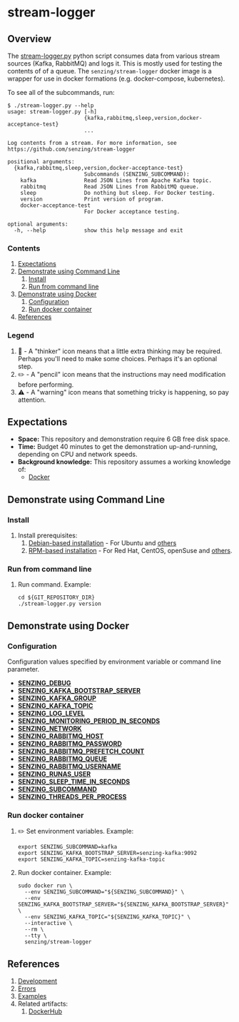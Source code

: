 # stream-logger

## Overview

The [stream-logger.py](stream-logger.py) python script consumes data
from various stream sources (Kafka, RabbitMQ) and logs it.
This is mostly used for testing the contents of of a queue.
The `senzing/stream-logger` docker image is a wrapper for use in docker formations (e.g. docker-compose, kubernetes).

To see all of the subcommands, run:

```console
$ ./stream-logger.py --help
usage: stream-logger.py [-h]
                        {kafka,rabbitmq,sleep,version,docker-acceptance-test}
                        ...

Log contents from a stream. For more information, see
https://github.com/senzing/stream-logger

positional arguments:
  {kafka,rabbitmq,sleep,version,docker-acceptance-test}
                        Subcommands (SENZING_SUBCOMMAND):
    kafka               Read JSON Lines from Apache Kafka topic.
    rabbitmq            Read JSON Lines from RabbitMQ queue.
    sleep               Do nothing but sleep. For Docker testing.
    version             Print version of program.
    docker-acceptance-test
                        For Docker acceptance testing.

optional arguments:
  -h, --help            show this help message and exit
```

### Contents

1. [Expectations](#expectations)
1. [Demonstrate using Command Line](#demonstrate-using-command-line)
    1. [Install](#install)
    1. [Run from command line](#run-from-command-line)
1. [Demonstrate using Docker](#demonstrate-using-docker)
    1. [Configuration](#configuration)
    1. [Run docker container](#run-docker-container)
1. [References](#references)

### Legend

1. :thinking: - A "thinker" icon means that a little extra thinking may be required.
   Perhaps you'll need to make some choices.
   Perhaps it's an optional step.
1. :pencil2: - A "pencil" icon means that the instructions may need modification before performing.
1. :warning: - A "warning" icon means that something tricky is happening, so pay attention.

## Expectations

- **Space:** This repository and demonstration require 6 GB free disk space.
- **Time:** Budget 40 minutes to get the demonstration up-and-running, depending on CPU and network speeds.
- **Background knowledge:** This repository assumes a working knowledge of:
  - [Docker](https://github.com/Senzing/knowledge-base/blob/main/WHATIS/docker.md)

## Demonstrate using Command Line

### Install

1. Install prerequisites:
    1. [Debian-based installation](docs/debian-based-installation.md) - For Ubuntu and [others](https://en.wikipedia.org/wiki/List_of_Linux_distributions#Debian-based)
    1. [RPM-based installation](docs/rpm-based-installation.md) - For Red Hat, CentOS, openSuse and [others](https://en.wikipedia.org/wiki/List_of_Linux_distributions#RPM-based).

### Run from command line

1. Run command.
    Example:

    ```console
    cd ${GIT_REPOSITORY_DIR}
    ./stream-logger.py version
    ```

## Demonstrate using Docker

### Configuration

Configuration values specified by environment variable or command line parameter.

- **[SENZING_DEBUG](https://github.com/Senzing/knowledge-base/blob/main/lists/environment-variables.md#senzing_debug)**
- **[SENZING_KAFKA_BOOTSTRAP_SERVER](https://github.com/Senzing/knowledge-base/blob/main/lists/environment-variables.md#senzing_kafka_bootstrap_server)**
- **[SENZING_KAFKA_GROUP](https://github.com/Senzing/knowledge-base/blob/main/lists/environment-variables.md#senzing_kafka_group)**
- **[SENZING_KAFKA_TOPIC](https://github.com/Senzing/knowledge-base/blob/main/lists/environment-variables.md#senzing_kafka_topic)**
- **[SENZING_LOG_LEVEL](https://github.com/Senzing/knowledge-base/blob/main/lists/environment-variables.md#senzing_log_level)**
- **[SENZING_MONITORING_PERIOD_IN_SECONDS](https://github.com/Senzing/knowledge-base/blob/main/lists/environment-variables.md#senzing_monitoring_period_in_seconds)**
- **[SENZING_NETWORK](https://github.com/Senzing/knowledge-base/blob/main/lists/environment-variables.md#senzing_network)**
- **[SENZING_RABBITMQ_HOST](https://github.com/Senzing/knowledge-base/blob/main/lists/environment-variables.md#senzing_rabbitmq_host)**
- **[SENZING_RABBITMQ_PASSWORD](https://github.com/Senzing/knowledge-base/blob/main/lists/environment-variables.md#senzing_rabbitmq_password)**
- **[SENZING_RABBITMQ_PREFETCH_COUNT](https://github.com/Senzing/knowledge-base/blob/main/lists/environment-variables.md#senzing_rabbitmq_prefetch_count)**
- **[SENZING_RABBITMQ_QUEUE](https://github.com/Senzing/knowledge-base/blob/main/lists/environment-variables.md#senzing_rabbitmq_queue)**
- **[SENZING_RABBITMQ_USERNAME](https://github.com/Senzing/knowledge-base/blob/main/lists/environment-variables.md#senzing_rabbitmq_username)**
- **[SENZING_RUNAS_USER](https://github.com/Senzing/knowledge-base/blob/main/lists/environment-variables.md#senzing_runas_user)**
- **[SENZING_SLEEP_TIME_IN_SECONDS](https://github.com/Senzing/knowledge-base/blob/main/lists/environment-variables.md#senzing_sleep_time_in_seconds)**
- **[SENZING_SUBCOMMAND](https://github.com/Senzing/knowledge-base/blob/main/lists/environment-variables.md#senzing_subcommand)**
- **[SENZING_THREADS_PER_PROCESS](https://github.com/Senzing/knowledge-base/blob/main/lists/environment-variables.md#senzing_threads_per_process)**

### Run docker container

1. :pencil2: Set environment variables.
   Example:

    ```console
    export SENZING_SUBCOMMAND=kafka
    export SENZING_KAFKA_BOOTSTRAP_SERVER=senzing-kafka:9092
    export SENZING_KAFKA_TOPIC=senzing-kafka-topic
    ```

1. Run docker container.
   Example:

    ```console
    sudo docker run \
      --env SENZING_SUBCOMMAND="${SENZING_SUBCOMMAND}" \
      --env SENZING_KAFKA_BOOTSTRAP_SERVER="${SENZING_KAFKA_BOOTSTRAP_SERVER}" \
      --env SENZING_KAFKA_TOPIC="${SENZING_KAFKA_TOPIC}" \
      --interactive \
      --rm \
      --tty \
      senzing/stream-logger
    ```

## References

1. [Development](docs/development.md)
1. [Errors](docs/errors.md)
1. [Examples](docs/examples.md)
1. Related artifacts:
    1. [DockerHub](https://hub.docker.com/r/senzing/stream-logger)
